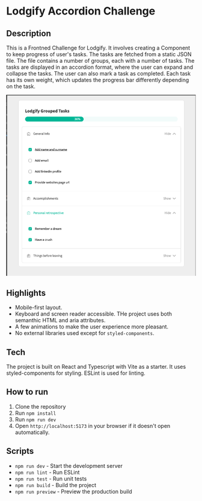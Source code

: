 # Lodgify Accordion Challenge

## Description

This is a Frontned Challenge for Lodgify. It involves creating a Component to keep progress of user's tasks. The tasks are fetched from a static JSON file. The file contains a number of groups, each with a number of tasks. The tasks are displayed in an accordion format, where the user can expand and collapse the tasks. The user can also mark a task as completed. Each task has its own weight, which updates the progress bar differently depending on the task.

<p align="center"><img src="screenshot.png" alt="Screenshot of the project" width="600"/></p>

## Highlights

- Mobile-first layout.
- Keyboard and screen reader accessible. THe project uses both semanthic HTML and aria attributes.
- A few animations to make the user experience more pleasant.
- No external libraries used except for `styled-components`.

## Tech

The project is built on React and Typescript with Vite as a starter. It uses styled-components for styling. ESLint is used for linting.

## How to run

1. Clone the repository
2. Run `npm install`
3. Run `npm run dev`
4. Open `http://localhost:5173` in your browser if it doesn't open automatically.

## Scripts

- `npm run dev` - Start the development server
- `npm run lint` - Run ESLint
- `npm run test` - Run unit tests
- `npm run build` - Build the project
- `npm run preview` - Preview the production build
